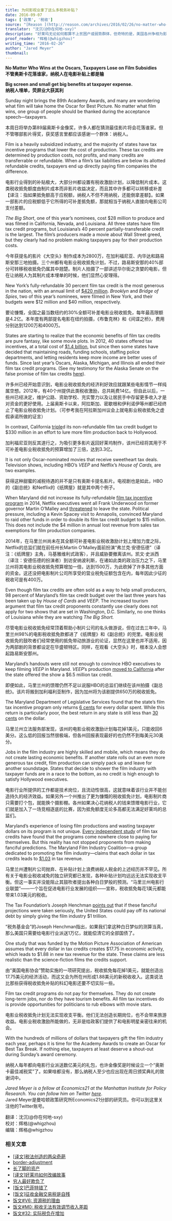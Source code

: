 ```yaml
---
title: 为何影视业拿了这么多税务补贴？
date: 2016-09-07
tags: ['政策', '税收']
source: "[Reason ](http://reason.com/archives/2016/02/26/no-matter-who-wins-at-the-oscars-taxpaye)"
translator: "沈沉(@你在何地-sxy)"
description: "好莱坞无论如何都算不上贫困户或弱势群体，但奇特的是，美国各州争相为影视制片商提供税务补贴，以说服他们在本州拍摄外景，相互攀比之下，补贴额越来越高，据说这可以提升当地旅游业，可实际上并没有任何经验证据支持这一点，那么这事情究竟为何会发生呢？"
proof_reader: "辉格(@whigzhou)"
writing_time: "2016-02-26"
author: "Jared Meyer"
thumbnail:
---
```


**No Matter Who Wins at the Oscars, Taxpayers Lose on Film Subsidies**  
**不管奥斯卡花落谁家，纳税人在电影补贴上都是输**

**Big screen and small get big benefits at taxpayer expense.**  
**纳税人埋单，荧屏业大获其利**

Sunday night brings the 89th Academy Awards, and many are wondering what film will take home the Oscar for Best Picture. No matter what film wins, one group of people should be thanked during the acceptance speech—taxpayers.

本周日将举办第89届奥斯卡金像奖，许多人都在猜测最佳影片将会花落谁家。但不管哪部影片得奖，获奖感言里都应该感谢一个群体：纳税人。

Film is a heavily subsidized industry, and the majority of states have tax incentive programs that lower the cost of production. These tax credits are determined by production costs, not profits, and many credits are transferrable or refundable. When a film’s tax liabilities are below its allotted refundable credits, taxpayers end up directly paying film companies the difference.

电影行业得到的补贴极大，大部分州都设置有税收激励计划，以降低制片成本。这类税收抵免额度由制片成本而非影片收益决定，而且其中许多都可以转移或补差【译注：指如果抵免额高于应税额，纳税人不但不用纳税，还能倒拿差额】。如果一部影片的应税额低于它所得的可补差抵免额，那就相当于纳税人直接向电影公司支付差额。

*The Big Short*, one of this year’s nominees, cost $28 million to produce and was filmed in California, Nevada, and Louisiana. All three states have film tax credit programs, but Louisiana’s 40 percent partially-transferable credit is the largest. The film’s producers made a movie about Wall Street greed, but they clearly had no problem making taxpayers pay for their production costs.

今年获提名的影片《大空头》制作成本为2800万，在加利福尼亚、内华达和路易斯安那三地拍摄。三个州都有电影业税收抵免计划，不过，路易斯安那的40%部分可转移税收抵免仍属其中翘楚。制片人拍摄了一部讲述华尔街之贪婪的电影，但在让纳税人为其制片成本埋单的时候，他们显然心安理得。

New York’s fully-refundable 30 percent film tax credit is the most generous in the nation, with an annual limit of [$420 million](http://esd.ny.gov/BusinessPrograms/filmCredit.html). *Brooklyn* and *Bridge of Spies*, two of this year’s nominees, were filmed in New York, and their budgets were $12 million and $40 million, respectively.

要论慷慨，全国之最当数纽约的30%全额可补差电影业税收抵免，每年最高限额是4.2亿。本年度有两部提名电影在纽约拍摄，《布鲁克林》和《间谍之桥》，费用分别达到1200万和4000万。

States are starting to realize that the economic benefits of film tax credits are pure fantasy, like some movie plots. In 2012, 40 states offered tax incentives, at a total cost of [$1.4 billion](http://taxfoundation.org/article/more-states-abandon-film-tax-incentives-programs-ineffectiveness-becomes-more-apparent), but since then some states have decided that maintaining roads, funding schools, staffing police departments, and letting residents keep more income are better uses of funds. Since last year’s Oscars, Alaska, Michigan, and Illinois all ended their film tax credit programs. (See my testimony for the Alaska Senate on the false promise of film tax credits [here](http://www.akleg.gov/basis/Meeting/Detail?Meeting=SL%26C%202015-02-24%2013:30:00)).

许多州已经开始意识到，电影业税收抵免的经济利好效应就跟某些电影情节一样纯属空想。2012年，有40个州提供此类税收激励，总共耗费14亿。但自此以后，一些州已经决定，维护公路、资助学校、充实警力以及让居民手中存留更多收入才是对资金的更好使用。上届奥斯卡以来，阿拉斯加、密歇根和伊利诺伊等州都已经终止了电影业税收抵免计划。（可参考我在阿拉斯加州议会上就电影业税收抵免之虚假承诺所做的证言）

In contrast, California [triple](http://www.film.ca.gov/Incentives.htm)d its non-refundable film tax credit budget to $330 million in an effort to lure more film production back to Hollywood.

加利福尼亚则反其道行之，为吸引更多影片返回好莱坞制作，该州已经将其用于不可补差电影业税收抵免的预算增加了三倍，达到3.3亿。

It is not only Oscar-nominated movies that receive sweetheart tax deals. Television shows, including HBO’s *VEEP* and Netflix’s *House of Cards,* are two examples.

获得这种甜蜜的减税待遇的并不是只有奥斯卡提名影片。电视剧也是如此，HBO的《副总统》和Netflix的《纸牌屋》就是其中两个例子。

When Maryland did not increase its fully-refundable [film tax incentive program](http://www.marylandfilm.org/FilmProductionEmploymentAct.html) in 2014, Netflix executives went all Frank Underwood on former governor Martin O’Malley and [threatened](http://thefederalist.com/2015/03/12/if-you-watch-house-of-cards-thank-maryland-taxpayers/) to leave the state. Political pressure, including a Kevin Spacey visit to Annapolis, convinced Maryland to raid other funds in order to double its film tax credit budget to $15 million. This does not include the $4 million in annual lost revenue from sales tax exemptions for film production companies.

2014年，在马里兰州尚未在其全额可补差电影业税收激励计划上增加力度之际，Netflix的总监们就在前任州长Martin O’Malley面前扮演“弗兰克·安德伍德”（译注：《纸牌屋》主角，马基雅维利式政客），并且威胁要撤离该州。凯文·史派西（译注：安德伍德的扮演者）到访安纳波利斯，在诸如此类的政治压力之下，马里兰州将其电影业税收抵免预算增加一倍，达到1500万，为此砍掉了许多其他方面的资金。这还没把电影制片公司所享受的营业税免征额包含在内，每年因此少征的税收可是有400万。

Even though film tax credits are often sold as a way to help small producers, 98 percent of Maryland’s film tax credit budget over the last three years has been taken up by *House of Cards* and *VEEP*. The increased tourism argument that film tax credit proponents constantly use clearly does not apply for two shows that are set in Washington, D.C. Similarly, no one thinks of Louisiana while they are watching *The Big Short.*

尽管电影业税收抵免经常顶着帮助小制片公司的名头做游说，但在过去三年中，马里兰州98%的电影税收抵免款都进了《纸牌屋》和《副总统》的兜里。电影业税收抵免的鼓吹者们经常使用的抵免带动旅游业的论证，显然在这里也并不适用，因为两部剧的背景都设定在华盛顿特区。同样，在观看《大空头》时，根本没人会想起路易斯安那州。

Maryland’s handouts were still not enough to convince HBO executives to keep filming *VEEP* in Maryland. *VEEP*’s production [moved to California](http://townhall.com/columnists/jaredmeyer/2015/06/05/maryland-should-let-hbos-veep-go-to-hollywood-n2008266/page/full) after the state offered the show a $6.5 million tax credit.

即便如此，马里兰州的馈赠仍然不足以说服HBO的总监们继续在该州拍摄《副总统》。该片将搬到加利福利亚制作，因为加州将为该剧提供650万的税收抵免。

The Maryland Department of Legislative Services found that the state’s film tax incentive program only returns [6 cents](http://dls.state.md.us/data/polanasubare/polanasubare_taxnfispla/Evaluation-of-the-Maryland-Film-Production-Activity-Tax-Credit.pdf) for every dollar spent. While this return is particularly poor, the best return in any state is still less than [30 cents](http://taxfoundation.org/article/motion-picture-association-attacks-tax-foundation-critique-film-tax-subsidies) on the dollar.

马里兰州立法服务部发现，该州的电影业税收激励计划每花掉1美元，只能收回6美分。这么低的回报当然很极端，但各州回报表现最好的也仍然不到每美元30美分。

Jobs in the film industry are highly skilled and mobile, which means they do not create lasting economic benefits. If another state rolls out an even more generous tax credit, film production can simply pack up and leave for another soundstage. States that decide to shower the film industry with taxpayer funds are in a race to the bottom, as no credit is high enough to satisfy Hollywood executives.

电影行业所提供的工作都是技术岗位，且流动性很高，这就意味着该行业并不能创造持久的经济效益。如果另外一个州推出了更为慷慨的税收抵免计划，电影制片商只需要打个包，就能换个摄影棚。各州如果决心花纳税人的钱来馈赠电影行业，它们就是加入了一场竞相逐底的比赛，因为抵免额度无论多高都无法满足好莱坞的总监们。

Maryland’s experience of losing film productions and wasting taxpayer dollars on its program is not unique. [Every independent study](http://taxfoundation.org/article/motion-picture-association-attacks-tax-foundation-critique-film-tax-subsidies) of film tax credits have found that the programs come nowhere close to paying for themselves. But this reality has not stopped proponents from making fanciful predictions. The Maryland Film Industry Coalition—a group dedicated to promoting the film industry—claims that each dollar in tax credits leads to [$1.03](http://baltimorefilm.com/uploads/File/2014_RESI_Economic_Impact_Analysis.pdf) in tax revenue.

马里兰州遭制片公司抛弃、在补贴计划上浪费纳税人税金的上述经历并不罕见。所有关于电影业税收减免的独立研究都已发现，各种补贴计划均远远无法实现收支平衡。但这一事实并没能阻止其鼓吹者提出各种白日梦般的预测。“马里兰州电影行业联盟”——一个旨在促进电影行业发展的组织——宣称，税收抵免每花1美元都能带来1.03美元的税收。

The Tax Foundation’s Joseph Henchman [points out](http://taxfoundation.org/article/motion-picture-association-attacks-tax-foundation-critique-film-tax-subsidies) that if these fanciful projections were taken seriously, the United States could pay off its national debt by simply giving the film industry $1 trillion.

“税务基金会”的Joseph Henchman指出，如果我们拿这种白日梦似的测算当真，那么美国只需要给电影行业派送1万亿，就能偿清它的全部国债了。

One study that was funded by the Motion Picture Association of American assumes that every dollar in tax credits creates $17.75 in economic activity, which leads to $1.88 in new tax revenue for the state. These claims are less realistic than the science-fiction films the credits support.

由“美国电影协会”赞助实施的一项研究提出，税收抵免每花掉1美元，就能创造出17.75美元的经济活动，而这又会为所在州形成1.88美元的新税收收入。这类说法比那些获得税收抵免补贴的科幻电影还要不切实际一些。

Film tax credit programs do not pay for themselves. They do not create long-term jobs, nor do they have tourism benefits. All film tax incentives do is provide opportunities for politicians to rub elbows with movie stars.

电影业税收抵免计划无法实现收支平衡。他们无法创造长期岗位，也不会带来旅游收益。电影业税收激励所能做的，无非是给政客们提供了和电影明星亲密往来的机会。

With the hundreds of millions of dollars that taxpayers gift the film industry each year, perhaps it is time for the Academy Awards to create an Oscar for Best Tax Break. If nothing else, taxpayers at least deserve a shout-out during Sunday’s award ceremony.

纳税人每年都向电影行业派送数亿美元的礼包，也许金像奖是时候设立一个“奥斯卡最佳减税奖”了。如果啥都没有，那么纳税人至少也应出现在周日颁奖典礼的致谢词中。

*Jared Meyer is a fellow at Economics21 at the Manhattan Institute for Policy Research. You can follow him on Twitter [here](https://twitter.com/jaredmeyer10)*.  
Jared Meyer是曼哈顿政策研究所Economics21分部的研究员。你可以到这里关注他的Twitter账号。


翻译：沈沉(@你在何地-sxy)  
校对：辉格(@whigzhou)  
编辑：辉格@whigzhou


### 相关文章

* [[译文]税法创造的两朵奇葩](https://headsalon.org/archives/7556.html "[译文]税法创造的两朵奇葩")
* [border-adjustment](https://headsalon.org/archives/7673.html "border-adjustment")
* [长了脚的资产](https://headsalon.org/archives/7611.html "长了脚的资产")
* [[译文]好莱坞如何改编故事](https://headsalon.org/archives/7382.html "[译文]好莱坞如何改编故事")
* [穷人最好欺负了](https://headsalon.org/archives/7050.html "穷人最好欺负了")
* [[饭文]巴菲特错了](https://headsalon.org/archives/4268.html "[饭文]巴菲特错了")
* [[饭文]征收金融交易税是自残](https://headsalon.org/archives/3608.html "[饭文]征收金融交易税是自残")
* [饭文#V6: 资源税的理由](https://headsalon.org/archives/2100.html "饭文#V6: 资源税的理由")
* [饭文#M0: 税收无法有效调节收入差距](https://headsalon.org/archives/726.html "饭文#M0: 税收无法有效调节收入差距")
* [饭文#32: 实际税负在增加](https://headsalon.org/archives/622.html "饭文#32: 实际税负在增加")
